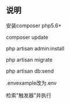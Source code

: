 ## 说明

<p>安装composer php5.6+</p>
<p>composer update</p>
<p>php artisan admin:install</p>
<p>php artisan migrate</p>
<p>php artisan db:send</p>
<p>.envexample改为.env</p>
<p>检索"触发器"并执行</p>